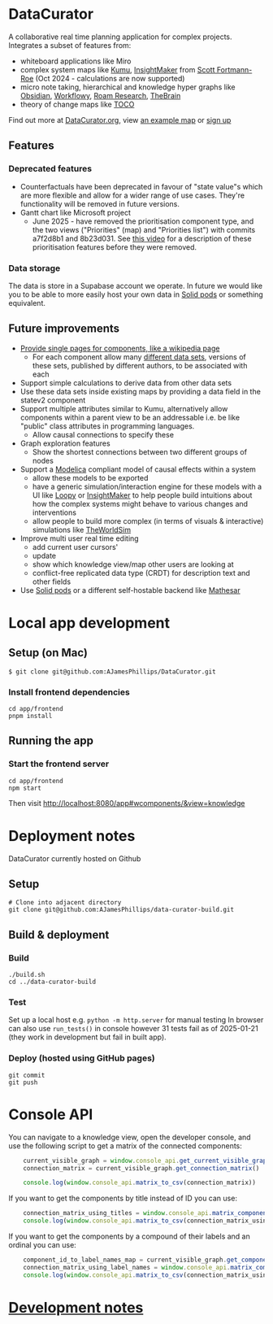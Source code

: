 
# DataCurator

A collaborative real time planning application for complex projects.  Integrates a subset of features from:

* whiteboard applications like Miro
* complex system maps like [Kumu](https://kumu.io/), [InsightMaker](https://insightmaker.com) from [Scott Fortmann-Roe](https://github.com/scottfr/) (Oct 2024 - calculations are now supported)
* micro note taking, hierarchical and knowledge hyper graphs like [Obsidian](https://obsidian.md/), [Workflowy](https://workflowy.com/a/), [Roam Research](https://roamresearch.com/), [TheBrain](https://www.thebrain.com/)
* theory of change maps like [TOCO](https://www.theoryofchange.org/toco-software/)

Find out more at [DataCurator.org](https://datacurator.org/), view [an example map](https://datacurator.org/app/#wcomponents/&storage_location=16&subview_id=b97c6b8e-b920-4a10-b446-b84588eebd56&view=knowledge&x=8&y=-1909&zoom=12) or [sign up](https://datacurator.org/)

## Features

### Deprecated features
* Counterfactuals have been deprecated in favour of "state value"s which are more
flexible and allow for a wider range of use cases.  They're functionality will
be removed in future versions.
* Gantt chart like Microsoft project
  * June 2025 - have removed the prioritisation component type, and the two views ("Priorities" (map) and "Priorities list") with commits a7f2d8b1 and 8b23d031.  See [this video](https://www.youtube.com/watch?v=z2WZMatpVUs) for a description of these prioritisation features before they were removed.

### Data storage

The data is store in a Supabase account we operate.  In future we would like you to be able to more easily host your own data in [Solid pods](https://solidproject.org/about) or something equivalent.

## Future improvements

* [Provide single pages for components, like a wikipedia page](https://github.com/AJamesPhillips/DataCurator/discussions/178)
  * For each component allow many [different data sets](https://github.com/AJamesPhillips/DataCurator/discussions/180), versions of these sets, published by different authors, to be associated with each
* Support simple calculations to derive data from other data sets
* Use these data sets inside existing maps by providing a data field in the statev2 component
* Support multiple attributes similar to Kumu, alternatively allow components within a parent view to be an addressable i.e. be like "public" class attributes in programming languages.
  * Allow causal connections to specify these
* Graph exploration features
  * Show the shortest connections between two different groups of nodes
* Support a [Modelica](https://modelica.org/modelicalanguage.html) compliant model of causal effects within a system
  * allow these models to be exported
  * have a generic simulation/interaction engine for these models with a UI like [Loopy](https://ncase.me/loopy/) or [InsightMaker](https://insightmaker.com) to help people build intuitions about how the complex systems might behave to various changes and interventions
  * allow people to build more complex (in terms of visuals & interactive) simulations like [TheWorldSim](https://theworldsim.org/sims/energy-explorer)
* Improve multi user real time editing
  * add current user cursors'
  * update
  * show which knowledge view/map other users are looking at
  * conflict-free replicated data type (CRDT) for description text and other fields
* Use [Solid pods](https://solidproject.org/about) or a different self-hostable backend like [Mathesar](https://github.com/centerofci/mathesar/)


# Local app development

## Setup (on Mac)

    $ git clone git@github.com:AJamesPhillips/DataCurator.git

### Install frontend dependencies

    cd app/frontend
    pnpm install

## Running the app

### Start the frontend server

    cd app/frontend
    npm start

Then visit [http://localhost:8080/app#wcomponents/&view=knowledge](http://localhost:8080/app#wcomponents/&view=knowledge)


# Deployment notes

DataCurator currently hosted on Github

## Setup

    # Clone into adjacent directory
    git clone git@github.com:AJamesPhillips/data-curator-build.git

## Build & deployment

### Build

    ./build.sh
    cd ../data-curator-build

### Test

Set up a local host e.g. `python -m http.server` for manual testing
In browser can also use `run_tests()` in console however 31 tests fail as of 2025-01-21 (they work in development but fail in built app).

### Deploy (hosted using GitHub pages)

    git commit
    git push


# Console API

You can navigate to a knowledge view, open the developer console, and use the following script to get a matrix of the connected components:

```javascript
    current_visible_graph = window.console_api.get_current_visible_graph()
    connection_matrix = current_visible_graph.get_connection_matrix()

    console.log(window.console_api.matrix_to_csv(connection_matrix))
```

If you want to get the components by title instead of ID you can use:

```javascript
    connection_matrix_using_titles = window.console_api.matrix_component_ids_to_titles(window.console_api.get_wcomponents_by_id(), connection_matrix)
    console.log(window.console_api.matrix_to_csv(connection_matrix_using_titles))
```

If you want to get the components by a compound of their labels and an ordinal you can use:

```javascript
    component_id_to_label_names_map = current_visible_graph.get_component_id_to_label_names_map()
    connection_matrix_using_label_names = window.console_api.matrix_component_ids_to_labels(component_id_to_label_names_map, connection_matrix)
    console.log(window.console_api.matrix_to_csv(connection_matrix_using_label_names))
```


# [Development notes](./DEVELOPMENT_NOTES.md)
